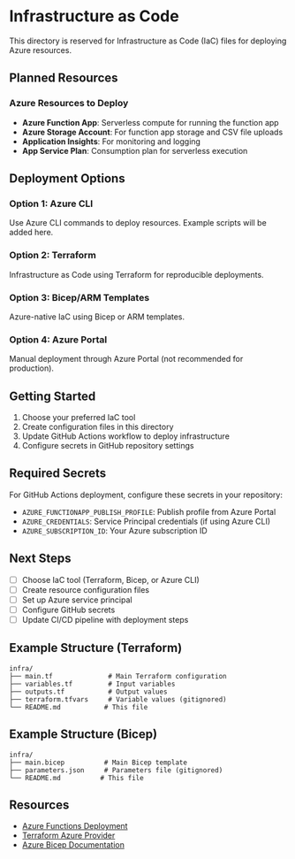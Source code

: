 # Infrastructure as Code

This directory is reserved for Infrastructure as Code (IaC) files for deploying Azure resources.

## Planned Resources

### Azure Resources to Deploy
- **Azure Function App**: Serverless compute for running the function app
- **Azure Storage Account**: For function app storage and CSV file uploads
- **Application Insights**: For monitoring and logging
- **App Service Plan**: Consumption plan for serverless execution

## Deployment Options

### Option 1: Azure CLI
Use Azure CLI commands to deploy resources. Example scripts will be added here.

### Option 2: Terraform
Infrastructure as Code using Terraform for reproducible deployments.

### Option 3: Bicep/ARM Templates
Azure-native IaC using Bicep or ARM templates.

### Option 4: Azure Portal
Manual deployment through Azure Portal (not recommended for production).

## Getting Started

1. Choose your preferred IaC tool
2. Create configuration files in this directory
3. Update GitHub Actions workflow to deploy infrastructure
4. Configure secrets in GitHub repository settings

## Required Secrets

For GitHub Actions deployment, configure these secrets in your repository:
- `AZURE_FUNCTIONAPP_PUBLISH_PROFILE`: Publish profile from Azure Portal
- `AZURE_CREDENTIALS`: Service Principal credentials (if using Azure CLI)
- `AZURE_SUBSCRIPTION_ID`: Your Azure subscription ID

## Next Steps

- [ ] Choose IaC tool (Terraform, Bicep, or Azure CLI)
- [ ] Create resource configuration files
- [ ] Set up Azure service principal
- [ ] Configure GitHub secrets
- [ ] Update CI/CD pipeline with deployment steps

## Example Structure (Terraform)

```
infra/
├── main.tf              # Main Terraform configuration
├── variables.tf         # Input variables
├── outputs.tf           # Output values
├── terraform.tfvars     # Variable values (gitignored)
└── README.md           # This file
```

## Example Structure (Bicep)

```
infra/
├── main.bicep          # Main Bicep template
├── parameters.json     # Parameters file (gitignored)
└── README.md          # This file
```

## Resources

- [Azure Functions Deployment](https://learn.microsoft.com/en-us/azure/azure-functions/functions-deployment-technologies)
- [Terraform Azure Provider](https://registry.terraform.io/providers/hashicorp/azurerm/latest/docs)
- [Azure Bicep Documentation](https://learn.microsoft.com/en-us/azure/azure-resource-manager/bicep/)
